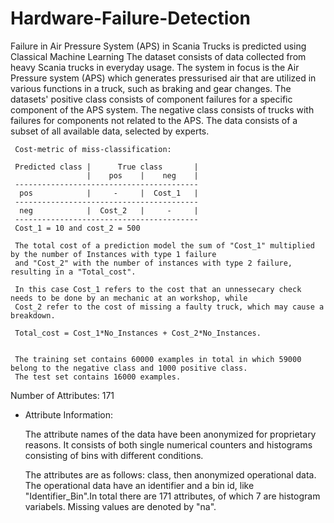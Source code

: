 # Hardware-Failure-Detection
Failure in Air Pressure System (APS) in Scania Trucks is predicted using Classical Machine Learning
The dataset consists of data collected from heavy Scania trucks in everyday usage. The system in focus is the 
     Air Pressure system (APS) which generates pressurised air that are utilized in various functions in a truck, 
     such as braking and gear changes. The datasets' positive class consists of component failures 
     for a specific component of the APS system. The negative class consists of trucks with failures 
     for components not related to the APS. The data consists of a subset of all available data, selected by experts. 
  
   

     Cost-metric of miss-classification:

     Predicted class |      True class       |
                     |    pos    |    neg    |
     -----------------------------------------
      pos            |     -     |  Cost_1   |
     -----------------------------------------
      neg            |  Cost_2   |     -     |
     -----------------------------------------
     Cost_1 = 10 and cost_2 = 500

     The total cost of a prediction model the sum of "Cost_1" multiplied by the number of Instances with type 1 failure 
     and "Cost_2" with the number of instances with type 2 failure, resulting in a "Total_cost".

     In this case Cost_1 refers to the cost that an unnessecary check needs to be done by an mechanic at an workshop, while 
     Cost_2 refer to the cost of missing a faulty truck, which may cause a breakdown.

     Total_cost = Cost_1*No_Instances + Cost_2*No_Instances.


     The training set contains 60000 examples in total in which 59000 belong to the negative class and 1000 positive class. 
     The test set contains 16000 examples. 

 Number of Attributes: 171 


- Attribute Information:


   The attribute names of the data have been anonymized for proprietary reasons. It consists of both single numerical 
   counters and histograms consisting of bins with different conditions. 
   
  The attributes are as follows: class, then anonymized operational data. The operational data have 
  an identifier and a bin id, like "Identifier_Bin".In total there are 171 attributes, of which 7 are 
  histogram variabels. Missing values are denoted by "na".
